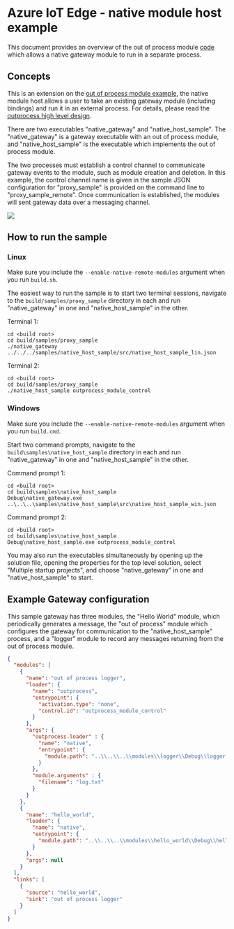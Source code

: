 # Azure IoT Edge - native module host example

This document provides an overview of the out of process module [code](./src) which allows a native gateway module to run in a separate process.

## Concepts

This is an extension on the [out of process module example](../proxy_sample/README.md), the native module host allows a user to take an existing gateway module (including bindings) and run it in an external process. For details, please read the [outprocess high level design](../../proxy/outprocess/devdoc/outprocess_hld.md).


There are two executables "native\_gateway" and "native\_host\_sample". The "native\_gateway" is a gateway executable with an out of process module, and "native\_host\_sample" is the executable which implements the out of process module.

The two processes must establish a control channel to communicate gateway events to the module, such as module creation and deletion. In this example, the control channel name is given in the sample JSON configuration for "proxy\_sample" is provided on the command line to "proxy\_sample\_remote".  Once communication is established, the modules will sent gateway data over a messaging channel.

![](../../core/devdoc/media/outprocess-gateway-modules.png)

## How to run the sample

### Linux

Make sure you include the `--enable-native-remote-modules` argument when you run `build.sh`.

The easiest way to run the sample is to start two terminal sessions, navigate to the `build/samples/proxy_sample` directory in each and run
"native\_gateway" in one and "native\_host\_sample" in the other.

Terminal 1:
```
cd <build root>
cd build/samples/proxy_sample
./native_gateway ../../../samples/native_host_sample/src/native_host_sample_lin.json
```

Terminal 2:
```
cd <build root>
cd build/samples/proxy_sample
./native_host_sample outprocess_module_control
```

### Windows

Make sure you include the `--enable-native-remote-modules` argument when you run `build.cmd`.

Start two command prompts, navigate to the `build\samples\native_host_sample` directory in each and run "native\_gateway" in one and "native\_host\_sample" in the other.

Command prompt 1:
```
cd <build root>
cd build\samples\native_host_sample
Debug\native_gateway.exe ..\..\..\samples\native_host_sample\src\native_host_sample_win.json
```

Command prompt 2:
```
cd <build root>
cd build\samples\native_host_sample
Debug\native_host_sample.exe outprocess_module_control
```

You may also run the executables simultaneously by opening up the solution file, opening the properties for the top level solution, select "Multiple startup projects", and choose "native\_gateway" in one and "native\_host\_sample" to start.

## Example Gateway configuration

This sample gateway has three modules, the "Hello World" module, which periodically generates a message, the "out of process" module which configures the gateway for communication to the "native\_host\_sample" process, and a "logger" module to record any messages returning from the out of process module.

```JSON
{
  "modules": [
    {
      "name": "out of process logger",
      "loader": {
        "name": "outprocess",
        "entrypoint": {
          "activation.type": "none",
          "control.id": "outprocess_module_control"
        }
      },
      "args": {
        "outprocess.loader" : {
          "name": "native",
          "entrypoint": {
            "module.path": "..\\..\\..\\modules\\logger\\Debug\\logger.dll"
          }
        },
        "module.arguments" : {
          "filename": "log.txt"
        }
      }
    },
    {
      "name": "hello_world",
      "loader": {
        "name": "native",
        "entrypoint": {
          "module.path": "..\\..\\..\\modules\\hello_world\\Debug\\hello_world.dll"
        }
      },
      "args": null
    }
  ],
  "links": [
    {
      "source": "hello_world",
      "sink": "out of process logger"
    }
  ]
}
```
